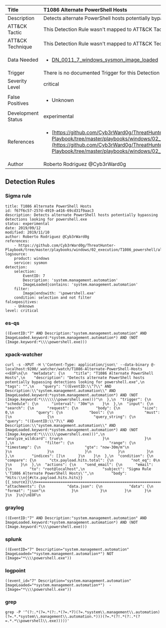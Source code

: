 | Title                | T1086 Alternate PowerShell Hosts                                                                                                                                                 |
|:---------------------|:------------------------------------------------------------------------------------------------------------------------------------------------------------|
| Description          | Detects alternate PowerShell hosts potentially bypassing detections looking for powershell.exe                                                                                                                                           |
| ATT&amp;CK Tactic    |   This Detection Rule wasn't mapped to ATT&amp;CK Tactic yet  |
| ATT&amp;CK Technique |  This Detection Rule wasn't mapped to ATT&amp;CK Technique yet  |
| Data Needed          | <ul><li>[DN_0011_7_windows_sysmon_image_loaded](../Data_Needed/DN_0011_7_windows_sysmon_image_loaded.md)</li></ul>  |
| Trigger              |  There is no documented Trigger for this Detection Rule yet  |
| Severity Level       | critical |
| False Positives      | <ul><li>Unknown</li></ul>  |
| Development Status   | experimental |
| References           | <ul><li>[https://github.com/Cyb3rWard0g/ThreatHunter-Playbook/tree/master/playbooks/windows/02_execution/T1086_powershell/alternate_signed_powershell_hosts.md](https://github.com/Cyb3rWard0g/ThreatHunter-Playbook/tree/master/playbooks/windows/02_execution/T1086_powershell/alternate_signed_powershell_hosts.md)</li></ul>  |
| Author               | Roberto Rodriguez @Cyb3rWard0g |


## Detection Rules

### Sigma rule

```
title: T1086 Alternate PowerShell Hosts
id: f67f6c57-257d-4919-a416-69cd31f9aac3
description: Detects alternate PowerShell hosts potentially bypassing detections looking for powershell.exe
status: experimental
date: 2019/09/12
modified: 2019/11/10
author: Roberto Rodriguez @Cyb3rWard0g
references:
    - https://github.com/Cyb3rWard0g/ThreatHunter-Playbook/tree/master/playbooks/windows/02_execution/T1086_powershell/alternate_signed_powershell_hosts.md
logsource:
    product: windows
    service: sysmon
detection:
    selection: 
        EventID: 7
        Description: 'system.management.automation'
        ImageLoaded|contains: 'system.management.automation'
    filter:
        Image|endswith: '\powershell.exe'
    condition: selection and not filter
falsepositives:
    - Unknown
level: critical
```





### es-qs
    
```
((EventID:"7" AND Description:"system.management.automation" AND ImageLoaded.keyword:*system.management.automation*) AND (NOT (Image.keyword:*\\\\powershell.exe)))
```


### xpack-watcher
    
```
curl -s -XPUT -H \'Content-Type: application/json\' --data-binary @- localhost:9200/_watcher/watch/T1086-Alternate-PowerShell-Hosts <<EOF\n{\n  "metadata": {\n    "title": "T1086 Alternate PowerShell Hosts",\n    "description": "Detects alternate PowerShell hosts potentially bypassing detections looking for powershell.exe",\n    "tags": "",\n    "query": "((EventID:\\"7\\" AND Description:\\"system.management.automation\\" AND ImageLoaded.keyword:*system.management.automation*) AND (NOT (Image.keyword:*\\\\\\\\powershell.exe)))"\n  },\n  "trigger": {\n    "schedule": {\n      "interval": "30m"\n    }\n  },\n  "input": {\n    "search": {\n      "request": {\n        "body": {\n          "size": 0,\n          "query": {\n            "bool": {\n              "must": [\n                {\n                  "query_string": {\n                    "query": "((EventID:\\"7\\" AND Description:\\"system.management.automation\\" AND ImageLoaded.keyword:*system.management.automation*) AND (NOT (Image.keyword:*\\\\\\\\powershell.exe)))",\n                    "analyze_wildcard": true\n                  }\n                }\n              ],\n              "filter": {\n                "range": {\n                  "timestamp": {\n                    "gte": "now-30m/m"\n                  }\n                }\n              }\n            }\n          }\n        },\n        "indices": []\n      }\n    }\n  },\n  "condition": {\n    "compare": {\n      "ctx.payload.hits.total": {\n        "not_eq": 0\n      }\n    }\n  },\n  "actions": {\n    "send_email": {\n      "email": {\n        "to": "root@localhost",\n        "subject": "Sigma Rule \'T1086 Alternate PowerShell Hosts\'",\n        "body": "Hits:\\n{{#ctx.payload.hits.hits}}{{_source}}\\n================================================================================\\n{{/ctx.payload.hits.hits}}",\n        "attachments": {\n          "data.json": {\n            "data": {\n              "format": "json"\n            }\n          }\n        }\n      }\n    }\n  }\n}\nEOF\n
```


### graylog
    
```
((EventID:"7" AND Description:"system.management.automation" AND ImageLoaded.keyword:*system.management.automation*) AND (NOT (Image.keyword:*\\\\powershell.exe)))
```


### splunk
    
```
((EventID="7" Description="system.management.automation" ImageLoaded="*system.management.automation*") NOT (Image="*\\\\powershell.exe"))
```


### logpoint
    
```
((event_id="7" Description="system.management.automation" ImageLoaded="*system.management.automation*")  -(Image="*\\\\powershell.exe"))
```


### grep
    
```
grep -P '^(?:.*(?=.*(?:.*(?=.*7)(?=.*system\\.management\\.automation)(?=.*.*system\\.management\\.automation.*)))(?=.*(?!.*(?:.*(?=.*.*\\powershell\\.exe)))))'
```



